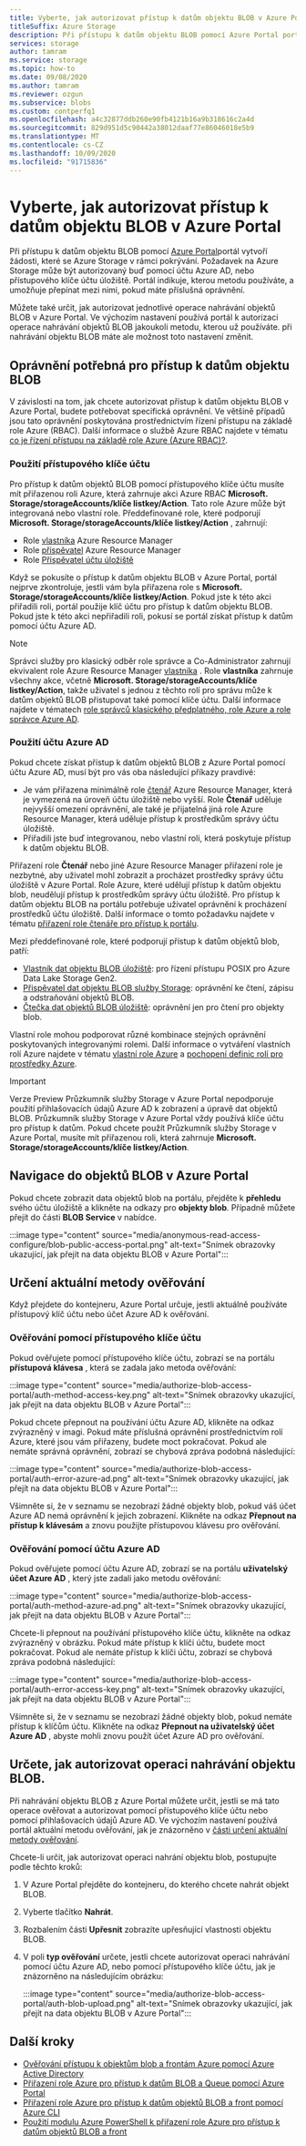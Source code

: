 ```yaml
---
title: Vyberte, jak autorizovat přístup k datům objektu BLOB v Azure Portal
titleSuffix: Azure Storage
description: Při přístupu k datům objektu BLOB pomocí Azure Portal portál vytvoří žádosti, které se Azure Storage v rámci pokrývání. Tyto požadavky na Azure Storage se dají ověřit a autorizovat pomocí účtu Azure AD nebo přístupového klíče účtu úložiště.
services: storage
author: tamram
ms.service: storage
ms.topic: how-to
ms.date: 09/08/2020
ms.author: tamram
ms.reviewer: ozgun
ms.subservice: blobs
ms.custom: contperfq1
ms.openlocfilehash: a4c32877ddb260e90fb4121b16a9b318616c2a4d
ms.sourcegitcommit: 829d951d5c90442a38012daaf77e86046018e5b9
ms.translationtype: MT
ms.contentlocale: cs-CZ
ms.lasthandoff: 10/09/2020
ms.locfileid: "91715836"
---
```

# <a name="choose-how-to-authorize-access-to-blob-data-in-the-azure-portal"></a>Vyberte, jak autorizovat přístup k datům objektu BLOB v Azure Portal

Při přístupu k datům objektu BLOB pomocí [Azure Portal](https://portal.azure.com)portál vytvoří žádosti, které se Azure Storage v rámci pokrývání. Požadavek na Azure Storage může být autorizovaný buď pomocí účtu Azure AD, nebo přístupového klíče účtu úložiště. Portál indikuje, kterou metodu používáte, a umožňuje přepínat mezi nimi, pokud máte příslušná oprávnění.  

Můžete také určit, jak autorizovat jednotlivé operace nahrávání objektů BLOB v Azure Portal. Ve výchozím nastavení používá portál k autorizaci operace nahrávání objektů BLOB jakoukoli metodu, kterou už používáte. při nahrávání objektu BLOB máte ale možnost toto nastavení změnit.

## <a name="permissions-needed-to-access-blob-data"></a>Oprávnění potřebná pro přístup k datům objektu BLOB

V závislosti na tom, jak chcete autorizovat přístup k datům objektu BLOB v Azure Portal, budete potřebovat specifická oprávnění. Ve většině případů jsou tato oprávnění poskytována prostřednictvím řízení přístupu na základě role Azure (RBAC). Další informace o službě Azure RBAC najdete v tématu [co je řízení přístupu na základě role Azure (Azure RBAC)?](../../role-based-access-control/overview.md).

### <a name="use-the-account-access-key"></a>Použití přístupového klíče účtu

Pro přístup k datům objektů BLOB pomocí přístupového klíče účtu musíte mít přiřazenou roli Azure, která zahrnuje akci Azure RBAC **Microsoft. Storage/storageAccounts/klíče listkey/Action**. Tato role Azure může být integrovaná nebo vlastní role. Předdefinované role, které podporují **Microsoft. Storage/storageAccounts/klíče listkey/Action** , zahrnují:

- Role [vlastníka](../../role-based-access-control/built-in-roles.md#owner) Azure Resource Manager
- Role [přispěvatel](../../role-based-access-control/built-in-roles.md#contributor) Azure Resource Manager
- Role [Přispěvatel účtu úložiště](../../role-based-access-control/built-in-roles.md#storage-account-contributor)

Když se pokusíte o přístup k datům objektu BLOB v Azure Portal, portál nejprve zkontroluje, jestli vám byla přiřazena role s **Microsoft. Storage/storageAccounts/klíče listkey/Action**. Pokud jste k této akci přiřadili roli, portál použije klíč účtu pro přístup k datům objektu BLOB. Pokud jste k této akci nepřiřadili roli, pokusí se portál získat přístup k datům pomocí účtu Azure AD.

> [!NOTE]
> Správci služby pro klasický odběr role správce a Co-Administrator zahrnují ekvivalent role Azure Resource Manager [vlastníka](../../role-based-access-control/built-in-roles.md#owner) . Role **vlastníka** zahrnuje všechny akce, včetně **Microsoft. Storage/storageAccounts/klíče listkey/Action**, takže uživatel s jednou z těchto rolí pro správu může k datům objektů BLOB přistupovat také pomocí klíče účtu. Další informace najdete v tématech [role správců klasického předplatného, role Azure a role správce Azure AD](../../role-based-access-control/rbac-and-directory-admin-roles.md#classic-subscription-administrator-roles).

### <a name="use-your-azure-ad-account"></a>Použití účtu Azure AD

Pokud chcete získat přístup k datům objektů BLOB z Azure Portal pomocí účtu Azure AD, musí být pro vás oba následující příkazy pravdivé:

- Je vám přiřazena minimálně role [čtenář](../../role-based-access-control/built-in-roles.md#reader) Azure Resource Manager, která je vymezená na úroveň účtu úložiště nebo vyšší. Role **Čtenář** uděluje nejvyšší omezení oprávnění, ale také je přijatelná jiná role Azure Resource Manager, která uděluje přístup k prostředkům správy účtu úložiště.
- Přiřadili jste buď integrovanou, nebo vlastní roli, která poskytuje přístup k datům objektu BLOB.

Přiřazení role **Čtenář** nebo jiné Azure Resource Manager přiřazení role je nezbytné, aby uživatel mohl zobrazit a procházet prostředky správy účtu úložiště v Azure Portal. Role Azure, které udělují přístup k datům objektu blob, neudělují přístup k prostředkům správy účtu úložiště. Pro přístup k datům objektu BLOB na portálu potřebuje uživatel oprávnění k procházení prostředků účtu úložiště. Další informace o tomto požadavku najdete v tématu [přiřazení role čtenáře pro přístup k portálu](../common/storage-auth-aad-rbac-portal.md#assign-the-reader-role-for-portal-access).

Mezi předdefinované role, které podporují přístup k datům objektů blob, patří:

- [Vlastník dat objektu BLOB úložiště](../../role-based-access-control/built-in-roles.md#storage-blob-data-owner): pro řízení přístupu POSIX pro Azure Data Lake Storage Gen2.
- [Přispěvatel dat objektu BLOB služby Storage](../../role-based-access-control/built-in-roles.md#storage-blob-data-contributor): oprávnění ke čtení, zápisu a odstraňování objektů BLOB.
- [Čtečka dat objektů BLOB úložiště](../../role-based-access-control/built-in-roles.md#storage-blob-data-reader): oprávnění jen pro čtení pro objekty blob.

Vlastní role mohou podporovat různé kombinace stejných oprávnění poskytovaných integrovanými rolemi. Další informace o vytváření vlastních rolí Azure najdete v tématu [vlastní role Azure](../../role-based-access-control/custom-roles.md) a [pochopení definic rolí pro prostředky Azure](../../role-based-access-control/role-definitions.md).

> [!IMPORTANT]
> Verze Preview Průzkumník služby Storage v Azure Portal nepodporuje použití přihlašovacích údajů Azure AD k zobrazení a úpravě dat objektů BLOB. Průzkumník služby Storage v Azure Portal vždy používá klíče účtu pro přístup k datům. Pokud chcete použít Průzkumník služby Storage v Azure Portal, musíte mít přiřazenou roli, která zahrnuje **Microsoft. Storage/storageAccounts/klíče listkey/Action**.

## <a name="navigate-to-blobs-in-the-azure-portal"></a>Navigace do objektů BLOB v Azure Portal

Pokud chcete zobrazit data objektů blob na portálu, přejděte k **přehledu** svého účtu úložiště a klikněte na odkazy pro **objekty blob**. Případně můžete přejít do části **BLOB Service** v nabídce.

:::image type="content" source="media/anonymous-read-access-configure/blob-public-access-portal.png" alt-text="Snímek obrazovky ukazující, jak přejít na data objektu BLOB v Azure Portal":::

## <a name="determine-the-current-authentication-method"></a>Určení aktuální metody ověřování

Když přejdete do kontejneru, Azure Portal určuje, jestli aktuálně používáte přístupový klíč účtu nebo účet Azure AD k ověřování.

### <a name="authenticate-with-the-account-access-key"></a>Ověřování pomocí přístupového klíče účtu

Pokud ověřujete pomocí přístupového klíče účtu, zobrazí se na portálu **přístupová klávesa** , která se zadala jako metoda ověřování:

:::image type="content" source="media/authorize-blob-access-portal/auth-method-access-key.png" alt-text="Snímek obrazovky ukazující, jak přejít na data objektu BLOB v Azure Portal":::

Pokud chcete přepnout na používání účtu Azure AD, klikněte na odkaz zvýrazněný v imagi. Pokud máte příslušná oprávnění prostřednictvím rolí Azure, které jsou vám přiřazeny, budete moct pokračovat. Pokud ale nemáte správná oprávnění, zobrazí se chybová zpráva podobná následující:

:::image type="content" source="media/authorize-blob-access-portal/auth-error-azure-ad.png" alt-text="Snímek obrazovky ukazující, jak přejít na data objektu BLOB v Azure Portal":::

Všimněte si, že v seznamu se nezobrazí žádné objekty blob, pokud váš účet Azure AD nemá oprávnění k jejich zobrazení. Klikněte na odkaz **Přepnout na přístup k klávesám** a znovu použijte přístupovou klávesu pro ověřování.

### <a name="authenticate-with-your-azure-ad-account"></a>Ověřování pomocí účtu Azure AD

Pokud ověřujete pomocí účtu Azure AD, zobrazí se na portálu **uživatelský účet Azure AD** , který jste zadali jako metodu ověřování:

:::image type="content" source="media/authorize-blob-access-portal/auth-method-azure-ad.png" alt-text="Snímek obrazovky ukazující, jak přejít na data objektu BLOB v Azure Portal":::

Chcete-li přepnout na používání přístupového klíče účtu, klikněte na odkaz zvýrazněný v obrázku. Pokud máte přístup k klíči účtu, budete moct pokračovat. Pokud ale nemáte přístup k klíči účtu, zobrazí se chybová zpráva podobná následující:

:::image type="content" source="media/authorize-blob-access-portal/auth-error-access-key.png" alt-text="Snímek obrazovky ukazující, jak přejít na data objektu BLOB v Azure Portal":::

Všimněte si, že v seznamu se nezobrazí žádné objekty blob, pokud nemáte přístup k klíčům účtu. Klikněte na odkaz **Přepnout na uživatelský účet Azure AD** , abyste mohli znovu použít účet Azure AD pro ověřování.

## <a name="specify-how-to-authorize-a-blob-upload-operation"></a>Určete, jak autorizovat operaci nahrávání objektu BLOB.

Při nahrávání objektu BLOB z Azure Portal můžete určit, jestli se má tato operace ověřovat a autorizovat pomocí přístupového klíče účtu nebo pomocí přihlašovacích údajů Azure AD. Ve výchozím nastavení používá portál aktuální metodu ověřování, jak je znázorněno v [části určení aktuální metody ověřování](#determine-the-current-authentication-method).

Chcete-li určit, jak autorizovat operaci nahrání objektu blob, postupujte podle těchto kroků:

1. V Azure Portal přejděte do kontejneru, do kterého chcete nahrát objekt BLOB.
1. Vyberte tlačítko **Nahrát**.
1. Rozbalením části **Upřesnit** zobrazíte upřesňující vlastnosti objektu BLOB.
1. V poli **typ ověřování** určete, jestli chcete autorizovat operaci nahrávání pomocí účtu Azure AD, nebo pomocí přístupového klíče účtu, jak je znázorněno na následujícím obrázku:

    :::image type="content" source="media/authorize-blob-access-portal/auth-blob-upload.png" alt-text="Snímek obrazovky ukazující, jak přejít na data objektu BLOB v Azure Portal":::

## <a name="next-steps"></a>Další kroky

- [Ověřování přístupu k objektům blob a frontám Azure pomocí Azure Active Directory](../common/storage-auth-aad.md)
- [Přiřazení role Azure pro přístup k datům BLOB a Queue pomocí Azure Portal](../common/storage-auth-aad-rbac-portal.md)
- [Přiřazení role Azure pro přístup k datům objektů BLOB a front pomocí Azure CLI](../common/storage-auth-aad-rbac-cli.md)
- [Použití modulu Azure PowerShell k přiřazení role Azure pro přístup k datům objektů BLOB a front](../common/storage-auth-aad-rbac-powershell.md)
